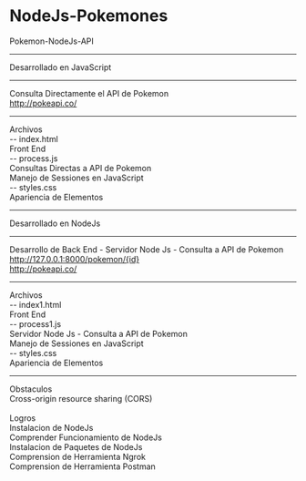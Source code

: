 # NodeJs-Pokemones

Pokemon-NodeJs-API<br><hr>
Desarrollado en JavaScript<br><hr>
Consulta Directamente el API de Pokemon<br>
http://pokeapi.co/
<br><hr>
Archivos<br>
-- index.html<br>
	Front End<br>
-- process.js<br>
	Consultas Directas a API de Pokemon<br>
	Manejo de Sessiones en JavaScript<br>
-- styles.css<br>
	Apariencia de Elementos
<br><hr>
Desarrollado en NodeJs<br><hr>
Desarrollo de Back End - Servidor Node Js - Consulta a API de Pokemon<br>
http://127.0.0.1:8000/pokemon/{id}<br>
http://pokeapi.co/
<br><hr>
Archivos<br>
-- index1.html<br>
		Front End<br>
-- process1.js<br>
		Servidor Node Js - Consulta a API de Pokemon<br>
		Manejo de Sessiones en JavaScript<br>
-- styles.css<br>
		Apariencia de Elementos<br>
<hr>
Obstaculos<br>
Cross-origin resource sharing (CORS) <br>
<br>
Logros<br>
Instalacion de NodeJs<br>
Comprender Funcionamiento de NodeJs<br>
Instalacion de Paquetes de NodeJs<br>
Comprension de Herramienta Ngrok<br>
Comprension de Herramienta Postman<br>



